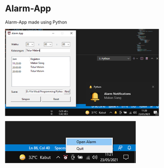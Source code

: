 # Alarm-App
 Alarm-App made using Python

![SS1](https://github.com/maulana2468/Alarm-App/blob/main/Screenshot/1.png)

![SS1](https://github.com/maulana2468/Alarm-App/blob/main/Screenshot/2.png)
